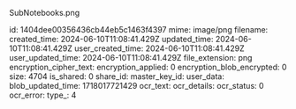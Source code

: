 SubNotebooks.png

id: 1404dee00356436cb44eb5c1463f4397
mime: image/png
filename: 
created_time: 2024-06-10T11:08:41.429Z
updated_time: 2024-06-10T11:08:41.429Z
user_created_time: 2024-06-10T11:08:41.429Z
user_updated_time: 2024-06-10T11:08:41.429Z
file_extension: png
encryption_cipher_text: 
encryption_applied: 0
encryption_blob_encrypted: 0
size: 4704
is_shared: 0
share_id: 
master_key_id: 
user_data: 
blob_updated_time: 1718017721429
ocr_text: 
ocr_details: 
ocr_status: 0
ocr_error: 
type_: 4